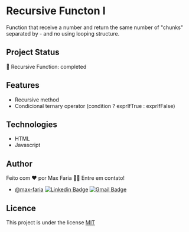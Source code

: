 # Recursive Functon I

Function that receive a number and return the same number of "chunks" separated by - and no using looping structure.

## Project Status

🚀 Recursive Function: completed

## Features

- Recursive method
- Condicional ternary operator (condition ? exprIfTrue : exprIfFalse)

## Technologies

- HTML
- Javascript

## Author

Feito com ❤️ por Max Faria 👋🏽 Entre em contato!

- [@max-faria](https://github.com/max-faria)
  [![Linkedin Badge](https://img.shields.io/badge/-Max-blue?style=flat-square&logo=Linkedin&logoColor=white&link=https://www.linkedin.com/in/tgmarinho/)](https://www.linkedin.com/in/max-faria-b212801ba/)
  [![Gmail Badge](https://img.shields.io/badge/-mxxfaria@gmail.com-c14438?style=flat-square&logo=Gmail&logoColor=white&link=mailto:tgmarinho@gmail.com)](mailto:mxxfaria@gmail.com)

## Licence

This project is under the license [MIT](https://choosealicense.com/licenses/mit/)
